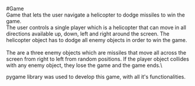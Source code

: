 #Game
\
Game that lets the user navigate a helicopter to dodge missiles to win the game.\
The user controls a single player which is a helicopter that can move in all directions available up, down, left and right around the screen. The helicopter object has to dodge all enemy objects in order to win the game.\
\
The are a three enemy objects which are missiles that move all across the screen from right to left from random positions. If the player object collides with any enemy object, they lose the game and the game ends.\

pygame library was used to develop this game, with all it's functionalities.

